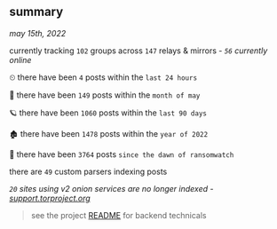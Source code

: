 
## summary
_may 15th, 2022_

currently tracking `102` groups across `147` relays & mirrors - _`56` currently online_

⏲ there have been `4` posts within the `last 24 hours`

🦈 there have been `149` posts within the `month of may`

🪐 there have been `1060` posts within the `last 90 days`

🏚 there have been `1478` posts within the `year of 2022`

🦕 there have been `3764` posts `since the dawn of ransomwatch`

there are `49` custom parsers indexing posts

_`20` sites using v2 onion services are no longer indexed - [support.torproject.org](https://support.torproject.org/onionservices/v2-deprecation/)_

> see the project [README](https://github.com/thetanz/ransomwatch#ransomwatch--) for backend technicals
